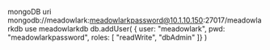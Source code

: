 mongoDB uri mongodb://meadowlark:meadowlarkpassword@10.1.10.150:27017/meadowlarkdb
use meadowlarkdb
db.addUser( { user: "meadowlark", pwd: "meadowlarkpassword", roles: [ "readWrite", "dbAdmin" ]} )